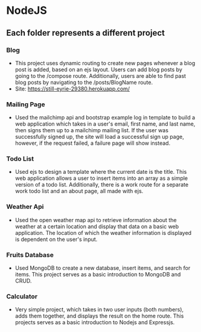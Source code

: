 # NodeJS
## Each folder represents a different project

### Blog
* This project uses dynamic routing to create new pages whenever a blog post is added, based on an ejs layout. Users can add blog posts by going to the /compose route. Additionally, users are able to find past blog posts by navigating to the /posts/BlogName route.
* Site: https://still-eyrie-29380.herokuapp.com/

### Mailing Page
* Used the mailchimp api and bootstrap example log in template to build a web application which takes in a user's email, first name, and last name, then signs them up to a mailchimp mailing list. If the user was successfully signed up, the site will load a successful sign up page, however, if the request failed, a failure page will show instead.

### Todo List
* Used ejs to design a template where the current date is the title. This web application allows a user to insert items into an array as a simple version of a todo list. Additionally, there is a work route for a separate work todo list and an about page, all made with ejs.

### Weather Api
* Used the open weather map api to retrieve information about the weather at a certain location and display that data on a basic web application. The location of which the weather information is displayed is dependent on the user's input.

### Fruits Database
* Used MongoDB to create a new database, insert items, and search for items. This project serves as a basic introduction to MongoDB and CRUD.

### Calculator
* Very simple project, which takes in two user inputs (both numbers), adds them together, and displays the result on the home route. This projects serves as a basic introduction to Nodejs and Expressjs.
